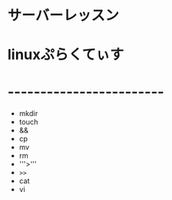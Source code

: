 # サーバーレッスン  
# linuxぷらくてぃす  
# ------------------------  

* mkdir  
* touch  
* &&  
* cp  
* mv  
* rm    
* '''>'''  
* ```>>```  
* cat  
* vi  
